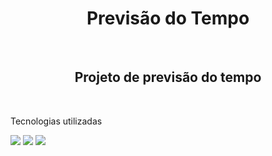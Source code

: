 <h1 align="center">Previsão do Tempo</h1>
<br>
<h2 align="center">Projeto de previsão do tempo</h2>
<br>
<p>Tecnologias utilizadas</p>
<img src="https://img.shields.io/badge/HTML5-E34F26?style=for-the-badge&logo=html5&logoColor=white"</img>
<img src="https://img.shields.io/badge/CSS3-1572B6?style=for-the-badge&logo=css3&logoColor=white"</img>
<img src="https://img.shields.io/badge/JavaScript-F7DF1E?style=for-the-badge&logo=javascript&logoColor=black"</img>
<br>
<img src=""</img>
